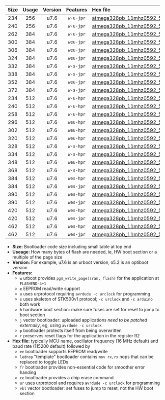 |Size|Usage|Version|Features|Hex file|
|:-:|:-:|:-:|:-:|:--|
|234|256|u7.6|`w-u-jpr`|[atmega328pb_11mhz0592_57600bps_ur_vbl.hex](https://raw.githubusercontent.com/stefanrueger/urboot/main//atmega328pb_11mhz0592_57600bps_ur_vbl.hex)|
|240|256|u7.6|`w-u-jpr`|[atmega328pb_11mhz0592_57600bps_lednop_ur_vbl.hex](https://raw.githubusercontent.com/stefanrueger/urboot/main//atmega328pb_11mhz0592_57600bps_lednop_ur_vbl.hex)|
|262|384|u7.6|`w-u-jpr`|[atmega328pb_11mhz0592_57600bps_lednop_fr_ur_vbl.hex](https://raw.githubusercontent.com/stefanrueger/urboot/main//atmega328pb_11mhz0592_57600bps_lednop_fr_ur_vbl.hex)|
|300|384|u7.6|`weu-jpr`|[atmega328pb_11mhz0592_57600bps_ee_ur_vbl.hex](https://raw.githubusercontent.com/stefanrueger/urboot/main//atmega328pb_11mhz0592_57600bps_ee_ur_vbl.hex)|
|306|384|u7.6|`weu-jpr`|[atmega328pb_11mhz0592_57600bps_ee_lednop_ur_vbl.hex](https://raw.githubusercontent.com/stefanrueger/urboot/main//atmega328pb_11mhz0592_57600bps_ee_lednop_ur_vbl.hex)|
|324|384|u7.6|`weu-jpr`|[atmega328pb_11mhz0592_57600bps_ee_lednop_fr_ur_vbl.hex](https://raw.githubusercontent.com/stefanrueger/urboot/main//atmega328pb_11mhz0592_57600bps_ee_lednop_fr_ur_vbl.hex)|
|332|384|u7.6|`w-s-jpr`|[atmega328pb_11mhz0592_57600bps_vbl.hex](https://raw.githubusercontent.com/stefanrueger/urboot/main//atmega328pb_11mhz0592_57600bps_vbl.hex)|
|338|384|u7.6|`w-s-jpr`|[atmega328pb_11mhz0592_57600bps_lednop_vbl.hex](https://raw.githubusercontent.com/stefanrueger/urboot/main//atmega328pb_11mhz0592_57600bps_lednop_vbl.hex)|
|352|384|u7.6|`weu-jpr`|[atmega328pb_11mhz0592_57600bps_ee_lednop_fr_ce_ur_vbl.hex](https://raw.githubusercontent.com/stefanrueger/urboot/main//atmega328pb_11mhz0592_57600bps_ee_lednop_fr_ce_ur_vbl.hex)|
|372|384|u7.6|`w-s-jpr`|[atmega328pb_11mhz0592_57600bps_lednop_fr_vbl.hex](https://raw.githubusercontent.com/stefanrueger/urboot/main//atmega328pb_11mhz0592_57600bps_lednop_fr_vbl.hex)|
|234|512|u7.6|`w-u-hpr`|[atmega328pb_11mhz0592_57600bps_ur.hex](https://raw.githubusercontent.com/stefanrueger/urboot/main//atmega328pb_11mhz0592_57600bps_ur.hex)|
|240|512|u7.6|`w-u-hpr`|[atmega328pb_11mhz0592_57600bps_lednop_ur.hex](https://raw.githubusercontent.com/stefanrueger/urboot/main//atmega328pb_11mhz0592_57600bps_lednop_ur.hex)|
|258|512|u7.6|`w-u-hpr`|[atmega328pb_11mhz0592_57600bps_lednop_fr_ur.hex](https://raw.githubusercontent.com/stefanrueger/urboot/main//atmega328pb_11mhz0592_57600bps_lednop_fr_ur.hex)|
|296|512|u7.6|`weu-hpr`|[atmega328pb_11mhz0592_57600bps_ee_ur.hex](https://raw.githubusercontent.com/stefanrueger/urboot/main//atmega328pb_11mhz0592_57600bps_ee_ur.hex)|
|302|512|u7.6|`weu-hpr`|[atmega328pb_11mhz0592_57600bps_ee_lednop_ur.hex](https://raw.githubusercontent.com/stefanrueger/urboot/main//atmega328pb_11mhz0592_57600bps_ee_lednop_ur.hex)|
|320|512|u7.6|`weu-hpr`|[atmega328pb_11mhz0592_57600bps_ee_lednop_fr_ur.hex](https://raw.githubusercontent.com/stefanrueger/urboot/main//atmega328pb_11mhz0592_57600bps_ee_lednop_fr_ur.hex)|
|328|512|u7.6|`w-s-hpr`|[atmega328pb_11mhz0592_57600bps.hex](https://raw.githubusercontent.com/stefanrueger/urboot/main//atmega328pb_11mhz0592_57600bps.hex)|
|334|512|u7.6|`w-s-hpr`|[atmega328pb_11mhz0592_57600bps_lednop.hex](https://raw.githubusercontent.com/stefanrueger/urboot/main//atmega328pb_11mhz0592_57600bps_lednop.hex)|
|348|512|u7.6|`weu-hpr`|[atmega328pb_11mhz0592_57600bps_ee_lednop_fr_ce_ur.hex](https://raw.githubusercontent.com/stefanrueger/urboot/main//atmega328pb_11mhz0592_57600bps_ee_lednop_fr_ce_ur.hex)|
|368|512|u7.6|`w-s-hpr`|[atmega328pb_11mhz0592_57600bps_lednop_fr.hex](https://raw.githubusercontent.com/stefanrueger/urboot/main//atmega328pb_11mhz0592_57600bps_lednop_fr.hex)|
|384|512|u7.6|`wes-hpr`|[atmega328pb_11mhz0592_57600bps_ee.hex](https://raw.githubusercontent.com/stefanrueger/urboot/main//atmega328pb_11mhz0592_57600bps_ee.hex)|
|384|512|u7.6|`wes-jpr`|[atmega328pb_11mhz0592_57600bps_ee_vbl.hex](https://raw.githubusercontent.com/stefanrueger/urboot/main//atmega328pb_11mhz0592_57600bps_ee_vbl.hex)|
|390|512|u7.6|`wes-hpr`|[atmega328pb_11mhz0592_57600bps_ee_lednop.hex](https://raw.githubusercontent.com/stefanrueger/urboot/main//atmega328pb_11mhz0592_57600bps_ee_lednop.hex)|
|390|512|u7.6|`wes-jpr`|[atmega328pb_11mhz0592_57600bps_ee_lednop_vbl.hex](https://raw.githubusercontent.com/stefanrueger/urboot/main//atmega328pb_11mhz0592_57600bps_ee_lednop_vbl.hex)|
|420|512|u7.6|`wes-hpr`|[atmega328pb_11mhz0592_57600bps_ee_lednop_fr.hex](https://raw.githubusercontent.com/stefanrueger/urboot/main//atmega328pb_11mhz0592_57600bps_ee_lednop_fr.hex)|
|420|512|u7.6|`wes-jpr`|[atmega328pb_11mhz0592_57600bps_ee_lednop_fr_vbl.hex](https://raw.githubusercontent.com/stefanrueger/urboot/main//atmega328pb_11mhz0592_57600bps_ee_lednop_fr_vbl.hex)|
|462|512|u7.6|`wes-hpr`|[atmega328pb_11mhz0592_57600bps_ee_lednop_fr_ce.hex](https://raw.githubusercontent.com/stefanrueger/urboot/main//atmega328pb_11mhz0592_57600bps_ee_lednop_fr_ce.hex)|
|462|512|u7.6|`wes-jpr`|[atmega328pb_11mhz0592_57600bps_ee_lednop_fr_ce_vbl.hex](https://raw.githubusercontent.com/stefanrueger/urboot/main//atmega328pb_11mhz0592_57600bps_ee_lednop_fr_ce_vbl.hex)|

- **Size:** Bootloader code size including small table at top end
- **Useage:** How many bytes of flash are needed, ie, HW boot section or a multiple of the page size
- **Version:** For example, u7.6 is an urboot version, o5.2 is an optiboot version
- **Features:**
  + `w` urboot provides `pgm_write_page(sram, flash)` for the application at `FLASHEND-4+1`
  + `e` EEPROM read/write support
  + `u` uses urprotocol requiring `avrdude -c urclock` for programming
  + `s` uses skeleton of STK500v1 protocol; `-c urclock` and `-c arduino` both work
  + `h` hardware boot section: make sure fuses are set for reset to jump to boot section
  + `j` vector bootloader: uploaded applications *need to be patched externally*, eg, using `avrdude -c urclock`
  + `p` bootloader protects itself from being overwritten
  + `r` preserves reset flags for the application in the register R2
- **Hex file:** typically MCU name, oscillator frequency (16 MHz default) and baud rate (115200 default) followed by
  + `ee` bootloader supports EEPROM read/write
  + `lednop` "template" bootloader contains `mov rx,rx` nops that can be replaced to toggle LEDs
  + `fr` bootloader provides non-essential code for smoother error handing
  + `ce` bootloader provides a chip erase command
  + `ur` uses urprotocol and requires `avrdude -c urclock` for programming
  + `vbl` vector bootloader: set fuses to jump to reset, not the HW boot section
